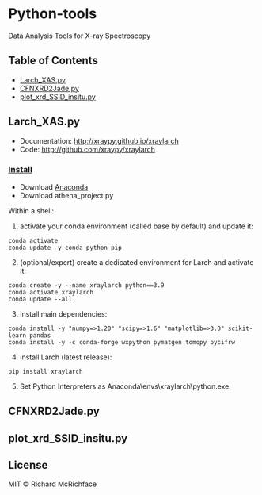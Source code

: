 # Python-tools
Data Analysis Tools for X-ray Spectroscopy

## Table of Contents

- [Larch_XAS.py](#larchXASpy)
- [CFNXRD2Jade.py](#cFNXRD2Jadepy)
- [plot_xrd_SSID_insitu.py](#plotxrdSSIDinsitupy)

## Larch_XAS.py
- Documentation: http://xraypy.github.io/xraylarch
- Code: http://github.com/xraypy/xraylarch
### [Install](https://xraypy.github.io/xraylarch/installation.html)
* Download [Anaconda](https://www.anaconda.com/)
* Download athena_project.py

Within a shell:

1. activate your conda environment (called base by default) and update it:
```
conda activate
conda update -y conda python pip
```
2. (optional/expert) create a dedicated environment for Larch and activate it:
```
conda create -y --name xraylarch python==3.9
conda activate xraylarch
conda update --all
```
3. install main dependencies:
```
conda install -y "numpy=>1.20" "scipy=>1.6" "matplotlib=>3.0" scikit-learn pandas
conda install -y -c conda-forge wxpython pymatgen tomopy pycifrw
```
4. install Larch (latest release):
```
pip install xraylarch
```
5. Set Python Interpreters as Anaconda\envs\xraylarch\python.exe

## CFNXRD2Jade.py

## plot_xrd_SSID_insitu.py

## License

MIT © Richard McRichface
